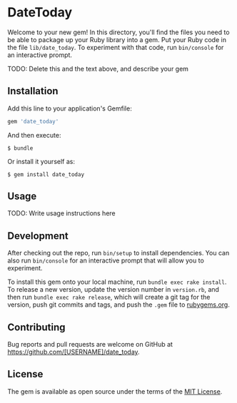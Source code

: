# DateToday

Welcome to your new gem! In this directory, you'll find the files you need to be able to package up your Ruby library into a gem. Put your Ruby code in the file `lib/date_today`. To experiment with that code, run `bin/console` for an interactive prompt.

TODO: Delete this and the text above, and describe your gem

## Installation

Add this line to your application's Gemfile:

```ruby
gem 'date_today'
```

And then execute:

    $ bundle

Or install it yourself as:

    $ gem install date_today

## Usage

TODO: Write usage instructions here

## Development

After checking out the repo, run `bin/setup` to install dependencies. You can also run `bin/console` for an interactive prompt that will allow you to experiment.

To install this gem onto your local machine, run `bundle exec rake install`. To release a new version, update the version number in `version.rb`, and then run `bundle exec rake release`, which will create a git tag for the version, push git commits and tags, and push the `.gem` file to [rubygems.org](https://rubygems.org).

## Contributing

Bug reports and pull requests are welcome on GitHub at https://github.com/[USERNAME]/date_today.

## License

The gem is available as open source under the terms of the [MIT License](https://opensource.org/licenses/MIT).
